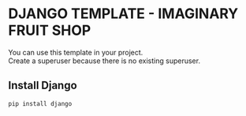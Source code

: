 # DJANGO TEMPLATE - IMAGINARY FRUIT SHOP

You can use this template in your project.  
Create a superuser because there is no existing superuser.

## Install Django

```
pip install django
```
